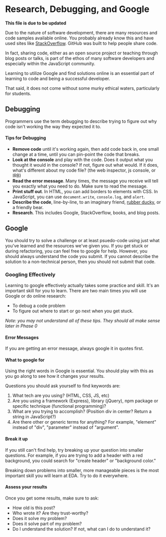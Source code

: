 # Research, Debugging, and Google

__This file is due to be updated__

Due to the nature of software development, there are many resources and code samples available online.  You probably already know this and have used sites like [StackOverflow](http://www.stackoverflow.com).  GitHub was built to help people share code.

In fact, sharing code, either as an open source project or teaching through blog posts or talks, is part of the ethos of many software developers and especially within the JavaScript community.

Learning to utilize Google and find solutions online is an essential part of learning to code and being a successful developer.

That said, it does not come without some murky ethical waters, particularly for students.


## Debugging

Programmers use the term debugging to describe trying to figure out why code isn't working the way they expected it to.

#### Tips for Debugging
- **Remove code** until it's working again, then add code back in, one small change at a time, until you can pin-point the code that breaks.
- **Look at the console** and play with the code. Does it output what you thought it would in the console? If not, figure out what would. If it does, what's different about my code file? (the web inspector, js console, or IRB)
- **Read the error message**.  Many times, the message you receive will tell you exactly what you need to do. Make sure to read the message.
- **Print stuff out**. In HTML, you can add borders to elements with CSS. In JavaScript, you can use `document.write`, `console.log`, and `alert`.
- **Describe the code**, line-by-line, to an imaginary friend, [rubber ducky](http://en.wikipedia.org/wiki/Rubber_duck_debugging), or a friendly bear.
- **Research**. This includes Google, StackOverflow, books, and blog posts.


## Google

You should try to solve a challenge or at least psuedo-code using just what you've learned and the resources we've given you.  If you get stuck or during refactoring, you can feel free to google for help. However, you should always understand the code you submit.  If you cannot describe the solution to a non-technical person, then you should not submit that code.


### Googling Effectively

Learning to google effectively actually takes some practice and skill.  It's an important skill for you to learn.  There are two main times you will use Google or do online research:

* To debug a code problem
* To figure out where to start or go next when you get stuck.

*Note: you may not understand all of these tips. They should all make sense later in Phase 0*


#### Error Messages

If you are getting an error message, always google it in quotes first.

#### What to google for

Using the right words in Google is essential.  You should play with this as you go along to see how it changes your results.

Questions you should ask yourself to find keywords are:

1. What tech are you using? (HTML, CSS, JS, etc)
2. Are you using a framework (Express), library (jQuery), npm package or specific technique (functional programming)?
3. What are you trying to accomplish? (Position div in center? Return a string in JavaScript?)
4. Are there other or generic terms for anything? For example, "element" instead of "div", "parameter" instead of "argument".


#### Break it up

If you still can't find help, try breaking up your question into smaller questions.  For example, if you are trying to add a header with a red background, you could search for "create header" or "background color."

Breaking down problems into smaller, more manageable pieces is the most important skill you will learn at EDA. Try to do it everywhere.


#### Assess your results

Once you get some results, make sure to ask:

- How old is this post?
- Who wrote it? Are they trust-worthy?
- Does it solve my problem?
- Does it solve part of my problem?
- Do I understand the solution? If not, what can I do to understand it?

